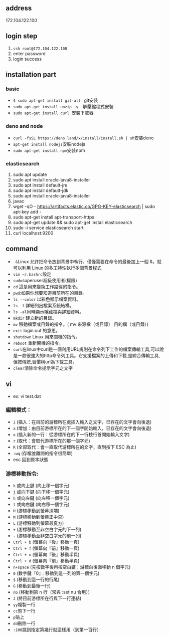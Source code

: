 ## address
172.104.122.100
## login step
1. ```ssh root@172.104.122.100```
2. enter password
3. login success
## installation part
### basic
* ```$ sudo apt-get install git-all ``` git安裝
* ```sudo apt-get install unzip -y  ```解壓縮程式安裝
* ```sudo apt-get install curl ```安裝下載器
### deno and node
* ``` curl -fsSL https://deno.land/x/install/install.sh | sh ```安裝deno
* ```apt-get install nodejs```安裝nodejs
* ```sudo apt-get install npm```安裝npm

### elasticsearch 
  1.  sudo apt update
  2.  sudo apt install oracle-java8-installer
  3.  sudo apt install default-jre
  4.  sudo apt install default-jdk
  5.  sudo apt install oracle-java8-installer
  6.  javac
  7.  wget -qO - https://artifacts.elastic.co/GPG-KEY-elasticsearch | sudo apt-key add -
  8.  sudo apt-get install apt-transport-https
  9.  sudo apt-get update && sudo apt-get install elasticsearch
  10.  sudo -i service elasticsearch start
  11.  curl localhost:9200
## command
* ``` &```Linux 允許把命令放到背景中執行，僅僅需要在命令的最後加上一個 &，就可以利用 Linux 的多工特性執行多個背景程式
* ```vim ~/.bashrc```設定
* ```sudo```superuser超級使用者(權限)
* ```cd``` 這是用來變換工作路徑的指令。
* ```pwd```:如果你想要知道目前所在的目錄。
* ```ls --color``` 以彩色顯示檔案資料。
* ```ls -l``` 詳細列出檔案系統結構。
* ```ls -al```同時顯示隱藏檔與詳細資料。
* ```mkdir``` 建立新的目錄。
* ```mv``` 移動檔案或目錄的指令。( mv 來源檔（或目錄） 目的檔（或目錄）)
* ```exit``` login out 的意思。
* ```shutdown``` Linux 用來關機的指令。
* ```reboot``` 重新開機的指令。
* ```curl```在linux中curl是一個利用URL規則在命令列下工作的檔案傳輸工具,可以說是一款很強大的http命令列工具。它支援檔案的上傳和下載,是綜合傳輸工具,但按傳統,習慣稱url為下載工具。
* ```clear```清除命令提示字元之文字

## vi
* ex: vi test.dat
### 編輯模式：
* ```i``` (插入：在目前的游標所在處插入輸入之文字，已存在的文字會向後退)
* ```a``` (增加：由目前游標所在的下一個字開始輸入，已存在的文字會向後退)
* ```o``` (插入新的一行：從游標所在的下一行枝行首開始輸入文字)
* ```r``` (取代：會取代游標所在的那一個字元)
* ```R``` (全部取代：會一直取代游標所在的文字，直到按下 ESC 為止)
* ```:wq``` (存檔並離開的指令很簡單)
* esc 回到原本狀態
### 游標移動指令:
* ```k```  或向上鍵 (向上移一個字元)
* ```j```  或向下鍵 (向下移一個字元)
* ```h```  或向左鍵 (向左移一個字元)
* ```l```  或向右鍵 (向右移一個字元)
* ```H``` (游標移動到螢幕頂端)
* ```M``` (游標移動到螢幕正中央)
* ```L``` (游標移動到螢幕最夏方)
* ```+``` (游標移動至非空白字元的下一列)
* ```-``` (游標移動至非空白字元的前一列)
* ```Ctrl + b``` (螢幕向『後』移動一頁)
* ```Ctrl + f``` (螢幕向『前』移動一頁)
* ```Ctrl + u``` (螢幕向『後』移動半頁)
* ```Ctrl + d``` (螢幕向『前』移動半頁)
* ```n+space``` (先按數字後再按空白鍵：游標向後面移動 n 個字元)
* ```0``` (數字鍵『0』：移動到這一列的第一個字元)
* ```$``` (移動到這一行的行尾)
* ```G``` (移動到最後一行)
* ```nG``` (移動到第 n 行（常與 :set nu 合用）)
* ```J``` (將目前游標所在行與下一行連結)
* ```yy```複製一行
* ```cc```剪下一行
* ```p```貼上
* ```dd```刪除一行
* ```:100```跳到指定第幾行就這樣用（到第一百行）

